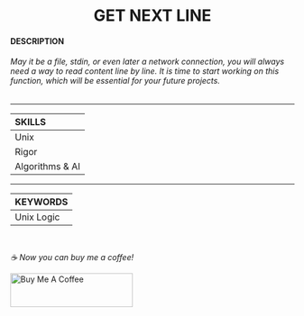 <h1 align="center">
     GET NEXT LINE
</h1>

#### DESCRIPTION
###### May it be a file, stdin, or even later a network connection, you will always need a way to read content line by line. It is time to start working on this function, which will be essential for your future projects.

-----------

| SKILLS |
| :--- |
| Unix |
| Rigor |
| Algorithms & AI |

-------------

| KEYWORDS |
| :--- |
| Unix Logic |

<br>


 *☕️ Now you can buy me a coffee!*
 
<a href="https://www.buymeacoffee.com/yakupacs" target="_blank"><img src="https://cdn.buymeacoffee.com/buttons/v2/default-yellow.png" alt="Buy Me A Coffee" style="height: 60px !important;width: 217px !important;" ></a>
